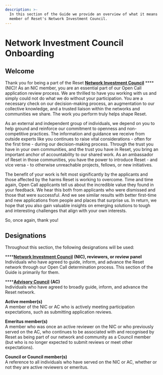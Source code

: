 ```yaml
---
description: >-
  In this section of the Guide we provide an overview of what it means to be a
  member of Reset's Network Investment Council.
---
```


# Network Investment Council Onboarding

## Welcome

Thank you for being a part of the Reset [**Network Investment Council**](https://www.reset.tech/people/#network-investment-council) ****\(NIC\)! As an NIC member, you are an essential part of our Open Call application review process. We are thrilled to have you working with us and simply could not do what we do without your participation. You are a necessary check on our decision-making process, an augmentation to our collective knowledge, and a trusted liaison within the networks and communities we share. The work you perform truly helps shape Reset.

As an external and independent group of individuals, we depend on you to help ground and reinforce our commitment to openness and non-competitive practices. The information and guidance we receive from outside experts like you continues to raise vital considerations - often for the first time - during our decision-making process. Through the trust you have in your own communities, and the trust you have in Reset, you bring an important anchor of accountability to our shared work. As an ambassador of Reset in those communities, you have the power to introduce Reset - and vice versa - to otherwise unreachable projects, fellows, or new initiatives.

The benefit of your work is felt most significantly by the applicants and those affected by the harms Reset is working to overcome. Time and time again, Open Call applicants tell us about the incredible value they found in your feedback. We hear this both from applicants who were dismissed and those that were successful. And we see similar results with better first-time and new applications from people and places that surprise us. In return, we hope that you also gain valuable insights on emerging solutions to tough and interesting challenges that align with your own interests.

So, once again, thank you!

## Designations

Throughout this section, the following designations will be used:

\*\*\*\*[**Network Investment Council**](https://www.reset.tech/people/#network-investment-council) **\(NIC\), reviewers, or review panel**  
Individuals who have agreed to guide, inform, and advance the Reset network through our Open Call determination process. This section of the Guide is primarily for them.

\*\*\*\*[**Advisory Council**](https://www.reset.tech/people/#advisory-council) **\(AC\)**  
Individuals who have agreed to broadly guide, inform, and advance the Reset network.

**Active member\(s\)**  
A member of the NIC or AC who is actively meeting participation expectations, such as submitting application reviews.

**Emeritus member\(s\)**  
A member who was once an active reviewer on the NIC or who previously served on the AC, who continues to be associated with and recognised by Reset as being part of our network and community as a Council member \(but who is no longer expected to submit reviews or meet other expectations\).

**Council or Council member\(s\)**  
A reference to all individuals who have served on the NIC or AC, whether or not they are active reviewers or emeritus.

